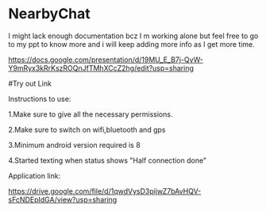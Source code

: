 # NearbyChat
I might lack enough documentation bcz I m working alone but feel free to go to my ppt to know more and i will keep adding more info as I get more time.

https://docs.google.com/presentation/d/19MU_E_B7j-QyW-Y9mRyx3kRrKszROQnJfTMhXCcZ2hg/edit?usp=sharing

#Try out Link

Instructions to use:

1.Make sure to give all the necessary permissions.

2.Make sure to switch on wifi,bluetooth and gps

3.Minimum android version required is 8

4.Started texting when status shows "Half connection done"

Application link:

https://drive.google.com/file/d/1qwdVysD3pijwZ7bAvHQV-sFcNDEpIdGA/view?usp=sharing
